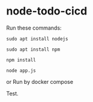 # node-todo-cicd

Run these commands:


`sudo apt install nodejs`


`sudo apt install npm`


`npm install`

`node app.js`

or Run by docker compose

Test.

